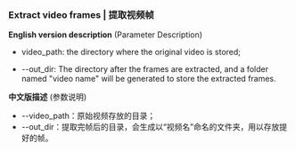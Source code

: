 ### Extract video frames | 提取视频帧 

**English version description** (Parameter Description)

- video_path: the directory where the original video is stored;

- --out_dir: The directory after the frames are extracted, and a folder named "video name" will be generated to store the extracted frames.



**中文版描述** (参数说明)

- --video_path：原始视频存放的目录；
- --out_dir：提取完帧后的目录，会生成以“视频名”命名的文件夹，用以存放提好的帧。